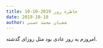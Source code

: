 ```yaml
---
title: خاطره روز 2019-10-10
date: 2019-10-10
author: شعبان محمد حسنی
---
```


امروزم یه روز عادی بود مثل روزای گذشته.
